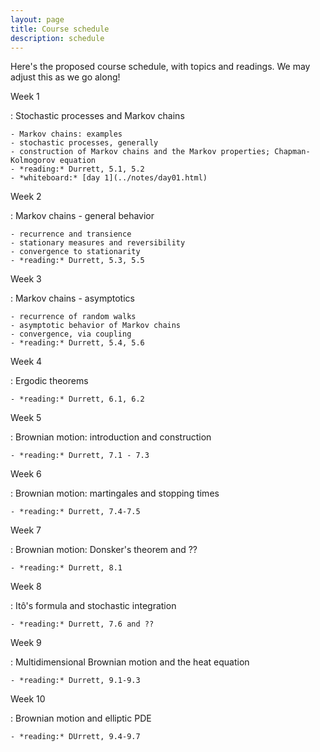 ```yaml
---
layout: page
title: Course schedule
description: schedule
---
```


Here's the proposed course schedule,
with topics and readings.
We may adjust this as we go along!

Week 1

: Stochastic processes and Markov chains

    - Markov chains: examples
    - stochastic processes, generally
    - construction of Markov chains and the Markov properties; Chapman-Kolmogorov equation
    - *reading:* Durrett, 5.1, 5.2
    - *whiteboard:* [day 1](../notes/day01.html)

Week 2

: Markov chains - general behavior

    - recurrence and transience
    - stationary measures and reversibility
    - convergence to stationarity
    - *reading:* Durrett, 5.3, 5.5

Week 3

: Markov chains - asymptotics

    - recurrence of random walks
    - asymptotic behavior of Markov chains
    - convergence, via coupling
    - *reading:* Durrett, 5.4, 5.6

Week 4

: Ergodic theorems

    - *reading:* Durrett, 6.1, 6.2

Week 5

: Brownian motion: introduction and construction

    - *reading:* Durrett, 7.1 - 7.3

Week 6

: Brownian motion: martingales and stopping times

    - *reading:* Durrett, 7.4-7.5

Week 7

: Brownian motion: Donsker's theorem and ??

    - *reading:* Durrett, 8.1

Week 8

: Itô's formula and stochastic integration

    - *reading:* Durrett, 7.6 and ??

Week 9

: Multidimensional Brownian motion and the heat equation

    - *reading:* Durrett, 9.1-9.3

Week 10

: Brownian motion and elliptic PDE

    - *reading:* DUrrett, 9.4-9.7
